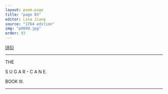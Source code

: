 ```yaml
---
layout: poem-page
title: "page 85"
editor: Lina Jiang
source: "1764 edition"
img: "p0099.jpg"
order: 93
---
```



[[85]]({{site.baseurl}}/images/{{page.img}})

---  

THE

S U G A R - C A N E.


BOOK III.  

---
